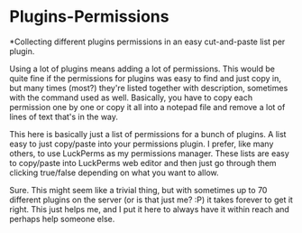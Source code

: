 # Plugins-Permissions
*Collecting different plugins permissions in an easy cut-and-paste list per plugin.

Using a lot of plugins means adding a lot of permissions. This would be quite fine if the permissions for plugins was easy to find and just copy in, but many times (most?) they're listed together with description, sometimes with the command used as well. Basically, you have to copy each permission one by one or copy it all into a notepad file and remove a lot of lines of text that's in the way.

This here is basically just a list of permissions for a bunch of plugins. A list easy to just copy/paste into your permissions plugin. I prefer, like many others, to use LuckPerms as my permissions manager. These lists are easy to copy/paste into LuckPerms web editor and then just go through them clicking true/false depending on what you want to allow. 

Sure. This might seem like a trivial thing, but with sometimes up to 70 different plugins on the server (or is that just me? :P) it takes forever to get it right. This just helps me, and I put it here to always have it within reach and perhaps help someone else.
